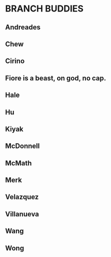 # BRANCH BUDDIES

## Andreades

## Chew

## Cirino

## Fiore is a beast, on god, no cap. 

## Hale

## Hu

## Kiyak

## McDonnell

## McMath

## Merk

## Velazquez

## Villanueva

## Wang

## Wong
